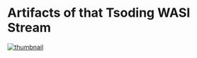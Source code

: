 # Artifacts of that Tsoding WASI Stream

[![thumbnail](http://i3.ytimg.com/vi/2qV-1JhxWeE/hqdefault.jpg)](https://www.youtube.com/watch?v=2qV-1JhxWeE)
